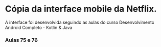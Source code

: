 # Cópia da interface mobile da Netflix.

A interface foi desenvolvida seguindo as aulas do curso Desenvolvimento Android Completo - Kotlin & Java

### Aulas 75 e 76

